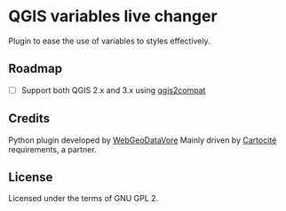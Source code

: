 # QGIS variables live changer

Plugin to ease the use of variables to styles effectively. 


## Roadmap

* [ ] Support both QGIS 2.x and 3.x using [qgis2compat](https://github.com/opengisch/qgis2compat)

## Credits

Python plugin developed by [WebGeoDataVore](https://webgeodatavore.com)
Mainly driven by [Cartocité](https://cartocite.fr) requirements, a partner.


## License

Licensed under the terms of GNU GPL 2.